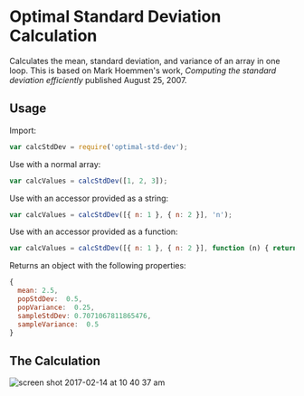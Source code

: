 # Optimal Standard Deviation Calculation

Calculates the mean, standard deviation, and variance of an array in one loop. This is based on 
Mark Hoemmen's work, _Computing the standard deviation efficiently_ published August 25, 2007. 

## Usage

Import:

```javascript
var calcStdDev = require('optimal-std-dev');
```

Use with a normal array:

```javascript
var calcValues = calcStdDev([1, 2, 3]);
```

Use with an accessor provided as a string:

```javascript
var calcValues = calcStdDev([{ n: 1 }, { n: 2 }], 'n');
```

Use with an accessor provided as a function:


```javascript
var calcValues = calcStdDev([{ n: 1 }, { n: 2 }], function (n) { return n + 1; });
```

Returns an object with the following properties:

```javascript
{
  mean: 2.5,
  popStdDev:  0.5,
  popVariance:  0.25,
  sampleStdDev: 0.7071067811865476,
  sampleVariance:  0.5
}
```


## The Calculation

![screen shot 2017-02-14 at 10 40 37 am](https://cloud.githubusercontent.com/assets/12705454/22943398/4bd8db96-f2a2-11e6-9d77-649cd8f205b1.png)


